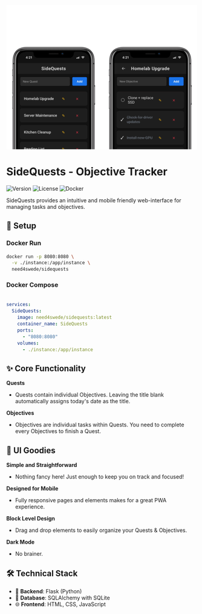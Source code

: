 <img src="image.png" width="900">

# SideQuests - Objective Tracker

![Version](https://img.shields.io/badge/version-1.0.0-blue.svg)
![License](https://img.shields.io/badge/license-MIT-green.svg)
![Docker](https://img.shields.io/badge/docker-ready-brightgreen.svg)

SideQuests provides an intuitive and mobile friendly web-interface for managing tasks and objectives.

## 🐳 Setup

### Docker Run

```bash
docker run -p 8080:8080 \
  -v ./instance:/app/instance \
  need4swede/sidequests
```

### Docker Compose
```yml

services:
  SideQuests:
    image: need4swede/sidequests:latest
    container_name: SideQuests
    ports:
      - "8080:8080"
    volumes:
      - ./instance:/app/instance
```

## ✨ Core Functionality

**Quests**
   - Quests contain individual Objectives. Leaving the title blank automatically assigns today's date as the title.

**Objectives**
   - Objectives are individual tasks within Quests. You need to complete every Objectives to finish a Quest.

## 🎨 UI Goodies

**Simple and Straightforward**
   - Nothing fancy here! Just enough to keep you on track and focused!

**Designed for Mobile**
   - Fully responsive pages and elements makes for a great PWA experience.

**Block Level Design**
   - Drag and drop elements to easily organize your Quests & Objectives.

**Dark Mode**
   - No brainer.

## 🛠️ Technical Stack

- 🐍 **Backend**: Flask (Python)
- 💾 **Database**: SQLAlchemy with SQLite
- 🌐 **Frontend**: HTML, CSS, JavaScript